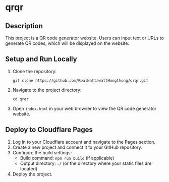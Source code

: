 # qrqr

## Description
This project is a QR code generator website. Users can input text or URLs to generate QR codes, which will be displayed on the website.

## Setup and Run Locally
1. Clone the repository:
   ```
   git clone https://github.com/RealNattawattHongthong/qrqr.git
   ```
2. Navigate to the project directory:
   ```
   cd qrqr
   ```
3. Open `index.html` in your web browser to view the QR code generator website.

## Deploy to Cloudflare Pages
1. Log in to your Cloudflare account and navigate to the Pages section.
2. Create a new project and connect it to your GitHub repository.
3. Configure the build settings:
   - Build command: `npm run build` (if applicable)
   - Output directory: `./` (or the directory where your static files are located)
4. Deploy the project.
